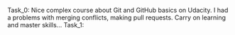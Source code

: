 Task_0: Nice complex course about Git and GitHub basics on Udacity. I had a problems with merging conflicts, making pull requests.
Carry on learning and master skills...
Task_1: 
